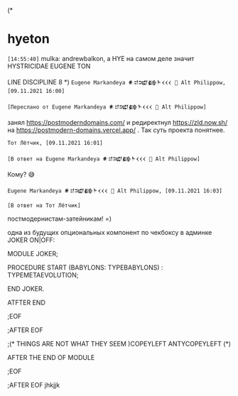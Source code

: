 (*
# hyeton

‎`[14:55:40]` ‎mulka‎: andrewbalkon, а HYE на самом деле значит HYSTRICIDAE EUGENE TON



LINE DISCIPLINE 8 *) `Eugene Markandeya 𒀭𒄑𒉋𒂵𒈨𒌋𒌋𒌋 🐡 Alt Philippow, [09.11.2021 16:00]`

`[Переслано от Eugene Markandeya 𒀭𒄑𒉋𒂵𒈨𒌋𒌋𒌋 🐡 Alt Philippow]`

занял https://postmoderndomains.com/ и редиректнул https://zld.now.sh/ на https://postmodern-domains.vercel.app/ . Так суть проекта понятнее.

`Тот Лётчик, [09.11.2021 16:01]`

`[В ответ на Eugene Markandeya 𒀭𒄑𒉋𒂵𒈨𒌋𒌋𒌋 🐡 Alt Philippow]`

Кому? 😅

`Eugene Markandeya 𒀭𒄑𒉋𒂵𒈨𒌋𒌋𒌋 🐡 Alt Philippow, [09.11.2021 16:03]`

`[В ответ на Тот Лётчик]`

постмодернистам-затейникам! =)

одна из будущих опциональных компонент по чекбоксу в админке JOKER ON|OFF:

MODULE JOKER;

PROCEDURE START (BABYLONS: TYPEBABYLONS) : TYPEMETAEVOLUTION;

END JOKER.

ATFTER END

;EOF

;AFTER EOF

;(* THINGS ARE NOT WHAT THEY SEEM )COPEYLEFT ANTYCOPEYLEFT (*)

AFTER THE END OF MODULE

;EOF

;AFTER EOF
jhkjjk
